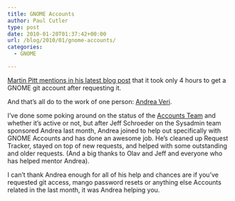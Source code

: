 ```yaml
---
title: GNOME Accounts
author: Paul Cutler
type: post
date: 2010-01-20T01:37:42+00:00
url: /blog/2010/01/gnome-accounts/
categories:
  - GNOME

---
```

[Martin Pitt mentions in his latest blog post][1] that it took only 4 hours to get a GNOME git account after requesting it.

And that&#8217;s all do to the work of one person: [Andrea Veri][2].

I&#8217;ve done some poking around on the status of the [Accounts Team][3] and whether it&#8217;s active or not, but after Jeff Schroeder on the Sysadmin team sponsored Andrea last month, Andrea joined to help out specifically with GNOME Accounts and has done an awesome job. He&#8217;s cleaned up Request Tracker, stayed on top of new requests, and helped with some outstanding and older requests. (And a big thanks to Olav and Jeff and everyone who has helped mentor Andrea).

I can&#8217;t thank Andrea enough for all of his help and chances are if you&#8217;ve requested git access, mango password resets or anything else Accounts related in the last month, it was Andrea helping you.

 [1]: http://www.piware.de/2010/01/gnome-commit-powers/
 [2]: http://blogs.gnome.org/woody/
 [3]: http://live.gnome.org/AccountsTeam